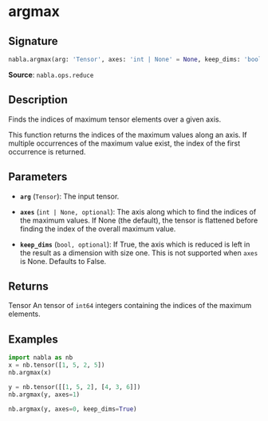 # argmax

## Signature

```python
nabla.argmax(arg: 'Tensor', axes: 'int | None' = None, keep_dims: 'bool' = False) -> 'Tensor'
```

**Source**: `nabla.ops.reduce`

## Description

Finds the indices of maximum tensor elements over a given axis.

This function returns the indices of the maximum values along an axis. If
multiple occurrences of the maximum value exist, the index of the first
occurrence is returned.

## Parameters

- **`arg`** (`Tensor`): The input tensor.

- **`axes`** (`int | None, optional`): The axis along which to find the indices of the maximum values. If None (the default), the tensor is flattened before finding the index of the overall maximum value.

- **`keep_dims`** (`bool, optional`): If True, the axis which is reduced is left in the result as a dimension with size one. This is not supported when `axes` is None. Defaults to False.

## Returns

Tensor
    An tensor of `int64` integers containing the indices of the maximum
    elements.

## Examples

```python
import nabla as nb
x = nb.tensor([1, 5, 2, 5])
nb.argmax(x)
```

```python
y = nb.tensor([[1, 5, 2], [4, 3, 6]])
nb.argmax(y, axes=1)
```

```python
nb.argmax(y, axes=0, keep_dims=True)
```

